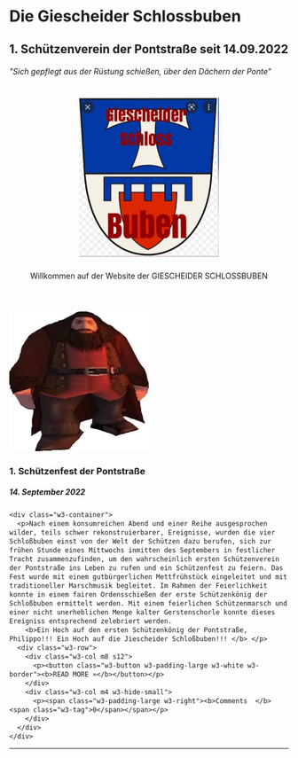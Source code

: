 # Die Giescheider Schlossbuben
## 1. Schützenverein der Pontstraße seit 14.09.2022
###### "Sich gepflegt aus der Rüstung schießen, über den Dächern der Ponte"
<head>
<title>W3.CSS Template</title>
<meta charset="UTF-8">
<meta name="viewport" content="width=device-width, initial-scale=1">
<link rel="stylesheet" href="https://www.w3schools.com/w3css/4/w3.css">
<link rel="stylesheet" href="https://fonts.googleapis.com/css?family=Raleway">

</head>
<body class="w3-light-grey">

<!-- w3-content defines a container for fixed size centered content, 
and is wrapped around the whole page content, except for the footer in this example -->
<div class="w3-content" style="max-width:1400px">
<!-- Header -->
<header class="w3-container w3-center w3-padding-32"> 
  <h1> <img src="/photo1667165023.jpeg" alt="logo" style="width:50%"> </h1>
  <p>Willkommen auf der Website der <span class="w3-tag">GIESCHEIDER SCHLOSSBUBEN</span></p>
</header>

<!-- Grid -->
<div class="w3-row">

<!-- Blog entries -->
<div class="w3-col l8 s12">
  <!-- Blog entry -->
  <div class="w3-card-4 w3-margin w3-white">
    <img src="/48626476.jpeg" alt="ps1hagrid" style="width:50%">
    <div class="w3-container">
      <h3><b>1. Schützenfest der Pontstraße</b></h3>
      <h5> <span class="w3-opacity">14. September 2022</span></h5>
    </div>

    <div class="w3-container">
      <p>Nach einem konsumreichen Abend und einer Reihe ausgesprochen wilder, teils schwer rekonstruierbarer, Ereignisse, wurden die vier Schloßbuben einst von der Welt der Schützen dazu berufen, sich zur frühen Stunde eines Mittwochs inmitten des Septembers in festlicher Tracht zusammenzufinden, um den wahrscheinlich ersten Schützenverein der Pontstraße ins Leben zu rufen und ein Schützenfest zu feiern. Das Fest wurde mit einem gutbürgerlichen Mettfrühstück eingeleitet und mit traditioneller Marschmusik begleitet. Im Rahmen der Feierlichkeit konnte in einem fairen Ordensschießen der erste Schützenkönig der Schloßbuben ermittelt werden. Mit einem feierlichen Schützenmarsch und einer nicht unerheblichen Menge kalter Gerstenschorle konnte dieses Ereigniss entsprechend zelebriert werden. 
        <b>Ein Hoch auf den ersten Schützenkönig der Pontstraße, Philippo!!! Ein Hoch auf die Jiescheider Schloßbuben!!! </b> </p>
      <div class="w3-row">
        <div class="w3-col m8 s12">
          <p><button class="w3-button w3-padding-large w3-white w3-border"><b>READ MORE »</b></button></p>
        </div>
        <div class="w3-col m4 w3-hide-small">
          <p><span class="w3-padding-large w3-right"><b>Comments  </b> <span class="w3-tag">0</span></span></p>
        </div>
      </div>
    </div>
  </div>
  <hr>

